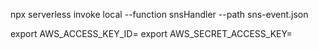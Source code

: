 npx serverless invoke local --function snsHandler --path sns-event.json


export AWS_ACCESS_KEY_ID= 
export AWS_SECRET_ACCESS_KEY= 
